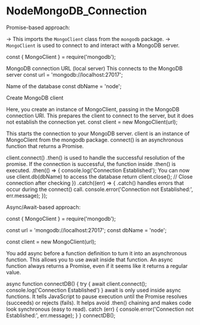 # NodeMongoDB_Connection

Promise-based approach:

-> This imports the `MongoClient` class from the `mongodb` package.
-> `MongoClient` is used to connect to and interact with a MongoDB server.

const { MongoClient } = require('mongodb');

MongoDB connection URL (local server)
This connects to the MongoDB server
const url = 'mongodb://localhost:27017';

Name of the database
const dbName = 'node';

Create MongoDB client

Here, you create an instance of MongoClient, passing in the MongoDB connection URI.
This prepares the client to connect to the server, but it does not establish the connection yet.
const client = new MongoClient(url);

This starts the connection to your MongoDB server.
client is an instance of MongoClient from the mongodb package.
connect() is an asynchronous function that returns a Promise.

client.connect()
.then() is used to handle the successful resolution of the promise.
If the connection is successful, the function inside .then() is executed.
.then(() => {
    console.log('Connection Established');
    You can now use client.db(dbName) to access the database
    return client.close(); // Close connection after checking
    })
.catch((err) => {
       .catch() handles errors that occur during the connect() call.
       console.error('Connection not Established:', err.message);
   });


Async/Await-based approach:

const { MongoClient } = require('mongodb');

const url = 'mongodb://localhost:27017';
const dbName = 'node';

const client = new MongoClient(url);

You add async before a function definition to turn it into an asynchronous function.
This allows you to use await inside that function.
An async function always returns a Promise, even if it seems like it returns a regular value.

async function connectDB() {
   try {
     await client.connect();
     console.log('Connection Established')
   }
       await is only used inside async functions.
       It tells JavaScript to pause execution until the Promise resolves (succeeds) or rejects (fails).
       It helps avoid .then() chaining and makes code look synchronous (easy to read).
   catch (err) {
    console.error('Connection not Established:', err.message);
  } 
}
connectDB();